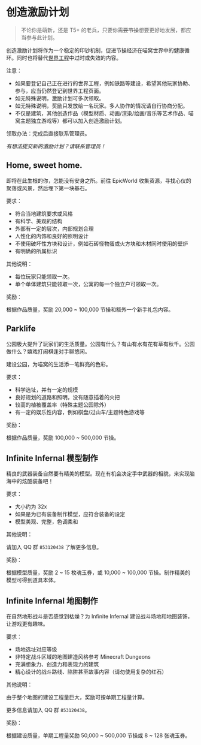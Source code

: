 # 创造激励计划

> 不论你是萌新，还是 T5+ 的老兵，只要你~~需要节操~~想要更好地发展，都应当参与此计划。

创造激励计划将作为一个稳定的印钞机制，促进节操经济在喵窝世界中的健康循环。同时也将替代[世界工程](nyaa/projects.md)中过时或失效的内容。

注意：

- 如果要登记自己正在进行的世界工程，例如铁路等建设，希望其他玩家协助、参与，应当仍然登记到世界工程页面。
- 如无特殊说明，激励计划可多次领取。
- 如无特殊说明，奖励只发放给一名玩家。多人协作的情况请自行协商分配。
- 不仅是建筑，其他创造作品（模型材质、动画/渲染/绘画/音乐等艺术作品、喵窝主题独立游戏等）都可以加入创造激励计划。

领取办法：完成后直接联系管理员。

*有想法提交新的激励计划？请联系管理员！*

## Home, sweet home.

即将在此生根的你，怎能没有安身之所。前往 EpicWorld 收集资源，寻找心仪的聚落或风景，然后埋下第一块基石。

要求：

- 符合当地建筑要求或风格
- 有科学、美观的结构
- 外部有一定的层次，内部规划合理
- 人性化的内饰和良好的照明设计
- 不使用破坏性方块和设计，例如石砖怪物蛋或火方块和木材同时使用的壁炉
- 有明确的所属标识

其他说明：

- 每位玩家只能领取一次。
- 单个单体建筑只能领取一次，公寓的每一个独立户可领取一次。

奖励：

根据作品质量，奖励 20,000 ~ 100,000 节操和额外一个新手礼包内容。

## Parklife

公园极大提升了玩家们的生活质量。公园有什么？有山有水有花有草有秋千。公园做什么？嬉戏打闹棋逢对手聊悠闲。

建设公园，为喵窝的生活添一笔鲜亮的色彩。

要求：

- 科学选址，并有一定的规模
- 良好规划的道路和照明，没有随意插着的火把
- 较高的植被覆盖率（特殊主题公园除外）
- 有一定的娱乐性内容，例如棋盘/过山车/主题特色游戏等

奖励：

根据作品质量，奖励 100,000 ~ 500,000 节操。

## Infinite Infernal 模型制作

精良的武器装备自然要有精美的模型。现在有机会决定手中武器的相貌，来实现脑海中的炫酷装备吧！

要求：

- 大小约为 32x
- 如果是为已有装备制作模型，应符合装备的设定
- 模型美观、完整，色调柔和

其他说明：

请加入 QQ 群 `853120438` 了解更多信息。

奖励：

根据模型质量，奖励 2 ~ 15 枚魂玉券，或 10,000 ~ 100,000 节操。制作精美的模型可得到道具本体。

## Infinite Infernal 地图制作

在自然地形战斗是否感觉到枯燥？为 Infinite Infernal 建设战斗场地和地图装饰，让游戏更有趣味。

要求：

- 场地选址对应等级
- 非特定战斗区域的地图建造风格参考 Minecraft Dungeons
- 充满想象力、创造力和表现力的建筑
- 精心设计的战斗路线、陷阱甚至故事内容（请勿使用复杂的红石）

其他说明：

由于整个地图的建设工程量巨大，奖励可按单期工程量计算。

更多信息请加入 QQ 群 `853120438`。

奖励：

根据建设质量，单期工程量奖励 50,000 ~ 500,000 节操或 8 ~ 128 张魂玉券。


